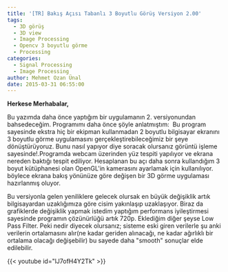 ```yaml
---
title: '[TR] Bakış Açısı Tabanlı 3 Boyutlu Görüş Versiyon 2.00'
tags:
  - 3D görüş
  - 3D view
  - Image Processing
  - Opencv 3 boyutlu görme
  - Processing
categories:
  - Signal Processing
  - Image Processing
author: Mehmet Ozan Ünal
date: 2015-03-31 06:55:00
---
```


**Herkese Merhabalar,**

Bu yazımda daha önce yaptığım bir uygulamanın 2. versiyonundan bahsedeceğim.
Programımı daha önce şöyle anlatmıştım:  Bu program sayesinde ekstra hiç bir
ekipman kullanmadan 2 boyutlu bilgisayar ekranını 3 boyutlu görme uygulamasını
gerçekleştirebileceğimiz bir şeye dönüştürüyoruz. Bunu nasıl yapıyor diye
soracak olursanız görüntü işleme sayesinde!.Programda webcam üzerinden yüz
tespiti yapılıyor ve ekrana nereden baktığı tespit ediliyor. Hesaplanan bu açı
daha sonra kullandığım 3 boyut kütüphanesi olan OpenGL'in kamerasını ayarlamak
için kullanılıyor. böylece ekrana bakış yönünüze göre değişen bir 3D görme
uygulaması hazırlanmış oluyor.

Bu versiyonla gelen yeniliklere gelecek olursak en büyük değişiklik artık
bilgisayardan uzaklığımıza göre cisim yakınlaşıp uzaklaşıyor. Biraz da
grafiklerde değişiklik yapmak istedim yaptığım performans iyileştirmesi
sayesinde programın çözünürlüğü artık 720p. Eklediğim diğer şeyse Low Pass
Filter. Peki nedir diyecek olursanız; sisteme eski giren verilerle şu anki
verilerin ortalamasını alır(ne kadar geriden alınacağı, ne kadar ağırlıklı bir
ortalama olacağı değişebilir) bu sayede daha "smooth" sonuçlar elde edilebilir.

{{< youtube id="lJ7ofH4Y2Tk" >}}
